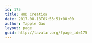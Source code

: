 ```yaml
---
id: 175
title: HUD Creation
date: 2017-08-18T05:53:51+00:00
author: Tapple Gao
layout: page
guid: http://tavatar.org/?page_id=175
---
```

